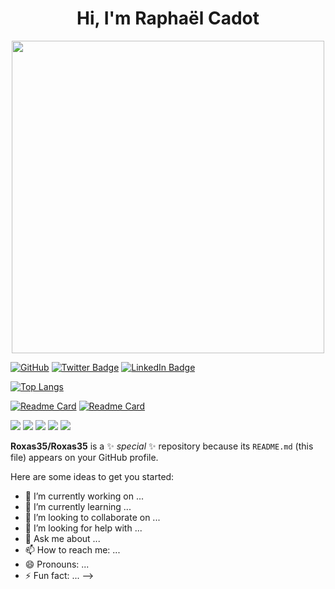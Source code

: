 <html>

<h1 align="center" font size="25">
    Hi, I'm Raphaël Cadot
</h1>
</html>

  
    
  

<p align="center"><img src="https://user-images.githubusercontent.com/72147801/137213397-7b97d29f-16e7-4ac8-8343-9082e7e1354a.jpg" style="width: 500px"></p>




[![GitHub](https://badgen.net/badge/icon/github?icon=github&label)](https://github.com/Roxas35)
[![Twitter Badge](https://img.shields.io/badge/Twitter-Profile-informational?style=flat&logo=twitter&logoColor=white&color=1CA2F1)](https://twitter.com/R0xas35)
[![LinkedIn Badge](https://img.shields.io/badge/LinkedIn-Profile-informational?style=flat&logo=linkedin&logoColor=white&color=0D76A8)](https://www.linkedin.com/in/rapha%C3%ABl-cadot-33538214b/)



[![Top Langs](https://github-readme-stats.vercel.app/api/top-langs/?username=Roxas35)](https://github.com/Roxas35/github-readme-stats)


[![Readme Card](https://github-readme-stats.vercel.app/api/pin/?username=Roxas35&repo=Portfolio)](https://roxas35.github.io/Portfolio/)
[![Readme Card](https://github-readme-stats.vercel.app/api/pin/?username=Roxas35&repo=Pet-Adopt)](https://roxas35.github.io/Pet-Adopt/)

![](https://img.shields.io/badge/Style-HTML-informational?style=flat&logo=html5&logoColor=white&color=4AB197)
![](https://img.shields.io/badge/Style-CSS-informational?style=flat&logo=css3&logoColor=white&color=4AB197)
![](https://img.shields.io/badge/Code-JavaScript-informational?style=flat&logo=javascript&logoColor=white&color=4AB197)
![](https://img.shields.io/badge/Code-Python-informational?style=flat&logo=python&logoColor=white&color=4AB197)
![](https://img.shields.io/badge/Code-C-informational?style=flat&logo=c&logoColor=white&color=4AB197)


**Roxas35/Roxas35** is a ✨ _special_ ✨ repository because its `README.md` (this file) appears on your GitHub profile.

Here are some ideas to get you started:

- 🔭 I’m currently working on ...
- 🌱 I’m currently learning ...
- 👯 I’m looking to collaborate on ...
- 🤔 I’m looking for help with ...
- 💬 Ask me about ...
- 📫 How to reach me: ...
- 😄 Pronouns: ...
- ⚡ Fun fact: ...
-->
